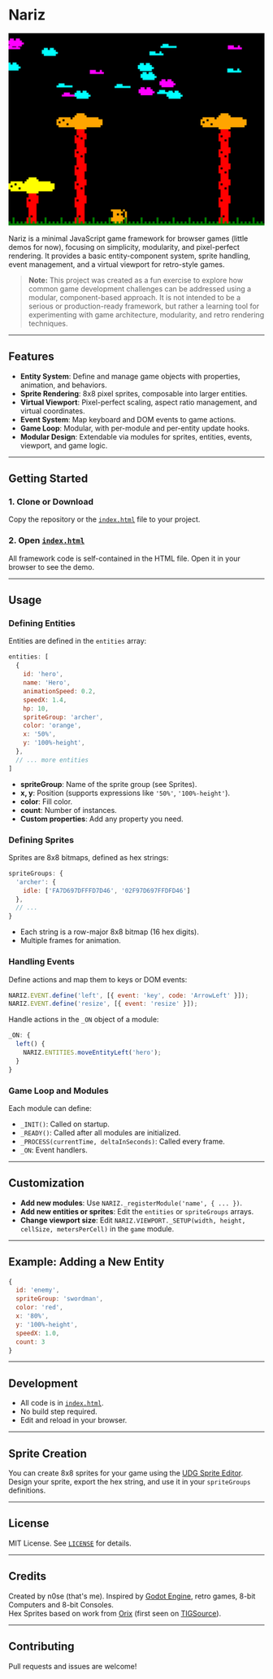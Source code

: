 # Nariz

![alt text](img/image.png)

Nariz is a minimal JavaScript game framework for browser games (little demos for now), focusing on simplicity, modularity, and pixel-perfect rendering. It provides a basic entity-component system, sprite handling, event management, and a virtual viewport for retro-style games.


> **Note:** This project was created as a fun exercise to explore how common game development challenges can be addressed using a modular, component-based approach. It is not intended to be a serious or production-ready framework, but rather a learning tool for experimenting with game architecture, modularity, and retro rendering techniques.

---

## Features

- **Entity System**: Define and manage game objects with properties, animation, and behaviors.
- **Sprite Rendering**: 8x8 pixel sprites, composable into larger entities.
- **Virtual Viewport**: Pixel-perfect scaling, aspect ratio management, and virtual coordinates.
- **Event System**: Map keyboard and DOM events to game actions.
- **Game Loop**: Modular, with per-module and per-entity update hooks.
- **Modular Design**: Extendable via modules for sprites, entities, events, viewport, and game logic.

---

## Getting Started

### 1. Clone or Download

Copy the repository or the [`index.html`](index.html ) file to your project.

### 2. Open [`index.html`](index.html )

All framework code is self-contained in the HTML file. Open it in your browser to see the demo.

---

## Usage

### Defining Entities

Entities are defined in the `entities` array:

```js
entities: [
  {
    id: 'hero',
    name: 'Hero',
    animationSpeed: 0.2,
    speedX: 1.4,
    hp: 10,
    spriteGroup: 'archer',
    color: 'orange',
    x: '50%',
    y: '100%-height',
  },
  // ... more entities
]
```

- **spriteGroup**: Name of the sprite group (see Sprites).
- **x, y**: Position (supports expressions like `'50%'`, `'100%-height'`).
- **color**: Fill color.
- **count**: Number of instances.
- **Custom properties**: Add any property you need.

### Defining Sprites

Sprites are 8x8 bitmaps, defined as hex strings:

```js
spriteGroups: {
  'archer': {
    idle: ['FA7D697DFFFD7D46', '02F97D697FFDFD46']
  },
  // ...
}
```

- Each string is a row-major 8x8 bitmap (16 hex digits).
- Multiple frames for animation.

### Handling Events

Define actions and map them to keys or DOM events:

```js
NARIZ.EVENT.define('left', [{ event: 'key', code: 'ArrowLeft' }]);
NARIZ.EVENT.define('resize', [{ event: 'resize' }]);
```

Handle actions in the `_ON` object of a module:

```js
_ON: {
  left() {
    NARIZ.ENTITIES.moveEntityLeft('hero');
  }
}
```

### Game Loop and Modules

Each module can define:

- `_INIT()`: Called on startup.
- `_READY()`: Called after all modules are initialized.
- `_PROCESS(currentTime, deltaInSeconds)`: Called every frame.
- `_ON`: Event handlers.

---

## Customization

- **Add new modules**: Use `NARIZ._registerModule('name', { ... })`.
- **Add new entities or sprites**: Edit the `entities` or `spriteGroups` arrays.
- **Change viewport size**: Edit `NARIZ.VIEWPORT._SETUP(width, height, cellSize, metersPerCell)` in the `game` module.

---

## Example: Adding a New Entity

```js
{
  id: 'enemy',
  spriteGroup: 'swordman',
  color: 'red',
  x: '80%',
  y: '100%-height',
  speedX: 1.0,
  count: 3
}
```

---

## Development

- All code is in [`index.html`](index.html ).
- No build step required.
- Edit and reload in your browser.

---

## Sprite Creation

You can create 8x8 sprites for your game using the [UDG Sprite Editor](https://www.sebastian.it/udg). Design your sprite, export the hex string, and use it in your `spriteGroups` definitions.

---

## License

MIT License. See [`LICENSE`](LICENSE ) for details.

---

## Credits

Created by n0se (that's me). Inspired by [Godot Engine](https://godotengine.org/), retro games, 8-bit Computers and 8-bit Consoles.  
Hex Sprites based on work from [Orix](www.oryxdesignlab.com) (first seen on [TIGSource](https://forums.tigsource.com/index.php?topic=8970.0)).

---

## Contributing

Pull requests and issues are welcome!
